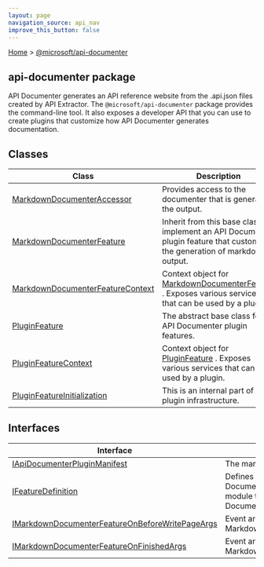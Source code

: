 ```yaml
---
layout: page
navigation_source: api_nav
improve_this_button: false
---
```



[Home](./index.md) &gt; [@microsoft/api-documenter](./api-documenter.md)

## api-documenter package

API Documenter generates an API reference website from the .api.json files created by API Extractor. The `@microsoft/api-documenter` package provides the command-line tool. It also exposes a developer API that you can use to create plugins that customize how API Documenter generates documentation.

## Classes

|  Class | Description |
|  --- | --- |
|  [MarkdownDocumenterAccessor](./api-documenter.markdowndocumenteraccessor.md) | Provides access to the documenter that is generating the output. |
|  [MarkdownDocumenterFeature](./api-documenter.markdowndocumenterfeature.md) | Inherit from this base class to implement an API Documenter plugin feature that customizes the generation of markdown output. |
|  [MarkdownDocumenterFeatureContext](./api-documenter.markdowndocumenterfeaturecontext.md) | Context object for [MarkdownDocumenterFeature](./api-documenter.markdowndocumenterfeature.md) . Exposes various services that can be used by a plugin. |
|  [PluginFeature](./api-documenter.pluginfeature.md) | The abstract base class for all API Documenter plugin features. |
|  [PluginFeatureContext](./api-documenter.pluginfeaturecontext.md) | Context object for [PluginFeature](./api-documenter.pluginfeature.md) . Exposes various services that can be used by a plugin. |
|  [PluginFeatureInitialization](./api-documenter.pluginfeatureinitialization.md) | This is an internal part of the plugin infrastructure. |

## Interfaces

|  Interface | Description |
|  --- | --- |
|  [IApiDocumenterPluginManifest](./api-documenter.iapidocumenterpluginmanifest.md) | The manifest for an API Documenter plugin. |
|  [IFeatureDefinition](./api-documenter.ifeaturedefinition.md) | Defines a "feature" that is provided by an API Documenter plugin. A feature is a user-defined module that customizes the behavior of API Documenter. |
|  [IMarkdownDocumenterFeatureOnBeforeWritePageArgs](./api-documenter.imarkdowndocumenterfeatureonbeforewritepageargs.md) | Event arguments for MarkdownDocumenterFeature.onBeforeWritePage() |
|  [IMarkdownDocumenterFeatureOnFinishedArgs](./api-documenter.imarkdowndocumenterfeatureonfinishedargs.md) | Event arguments for MarkdownDocumenterFeature.onFinished() |
